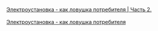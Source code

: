 <span><a href="{{site.github.url}}/pages/you_tube/svoboda-v-zakone/elektroustanovka-kak-lovushka-potrebitelya-chast-2/index.html" target="_block"><span
        style="background:url({{site.github.url}}/assets/images/icons/svg/utility_bills_icons.svg) no-repeat -0.01em -0.01em / 700%;height: 1.2em;width: 1.4em;display: inline-block;position: relative;top: .1em;left: 0.0em;"></span>Электроустановка - как ловушка потребителя | Часть 2.</a></span>

<span><a href="{{site.github.url}}/pages/you_tube/svoboda-v-zakone/elektroustanovka-kak-lovushka-potrebitelya.html" target="_block"><span
        style="background:url({{site.github.url}}/assets/images/icons/svg/utility_bills_icons.svg) no-repeat -0.01em -0.01em / 700%;height: 1.2em;width: 1.4em;display: inline-block;position: relative;top: .1em;left: 0.0em;"></span>Электроустановка - как ловушка потребителя</a></span>
